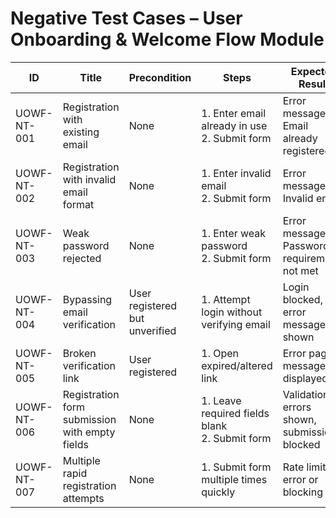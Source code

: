 # Negative Test Cases – User Onboarding & Welcome Flow Module

| ID          | Title                                       | Precondition                        | Steps                                                         | Expected Result                           | Actual Result | Status |
|-------------|---------------------------------------------|-------------------------------------|---------------------------------------------------------------|-------------------------------------------|---------------|--------|
| UOWF-NT-001 | Registration with existing email             | None                                | 1. Enter email already in use <br> 2. Submit form | Error message: Email already registered |               |        |
| UOWF-NT-002 | Registration with invalid email format       | None                                | 1. Enter invalid email <br> 2. Submit form | Error message: Invalid email |               |        |
| UOWF-NT-003 | Weak password rejected                       | None                                | 1. Enter weak password <br> 2. Submit form | Error message: Password requirements not met |               |        |
| UOWF-NT-004 | Bypassing email verification                  | User registered but unverified      | 1. Attempt login without verifying email | Login blocked, error message shown |               |        |
| UOWF-NT-005 | Broken verification link                      | User registered                     | 1. Open expired/altered link | Error page or message displayed |               |        |
| UOWF-NT-006 | Registration form submission with empty fields| None                                | 1. Leave required fields blank <br> 2. Submit form | Validation errors shown, submission blocked |               |        |
| UOWF-NT-007 | Multiple rapid registration attempts         | None                                | 1. Submit form multiple times quickly | Rate limiting error or blocking |               |        |
